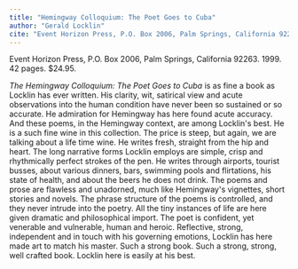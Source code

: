 ```yaml
---
title: "Hemingway Colloquium: The Poet Goes to Cuba"
author: "Gerald Locklin"
cite: "Event Horizon Press, P.O. Box 2006, Palm Springs, California 92263. 1999. 42 pages. $24.95.  "
---
```


Event Horizon Press, P.O. Box 2006, Palm Springs, California 92263. 1999. 42 pages. $24.95.  

<cite>The Hemingway Colloquium: The Poet Goes to Cuba</cite> is as fine a book as Locklin has ever written. His clarity, wit, satirical view and acute observations into the human condition have never been so sustained or so accurate. He admiration for Hemingway has here found acute accuracy. And these poems, in the Hemingway context, are among Locklin's best. He is a such fine wine in this collection. The price is steep, but again, we are talking about a life time wine. He writes fresh, straight from the hip and heart. The long narrative forms Locklin employs are simple, crisp and rhythmically perfect strokes of the pen. He writes through airports, tourist busses, about various dinners, bars, swimming pools and flirtations, his state of health, and about the beers he does not drink. The poems and prose are flawless and unadorned, much like Hemingway's vignettes, short stories and novels. The phrase structure of the poems is controlled, and they never intrude into the poetry. All the tiny instances of life are here given dramatic and philosophical import. The poet is confident, yet venerable and vulnerable, human and heroic. Reflective, strong, independent and in touch with his governing emotions, Locklin has here made art to match his master. Such a strong book. Such a strong, strong, well crafted book. Locklin here is easily at his best.
